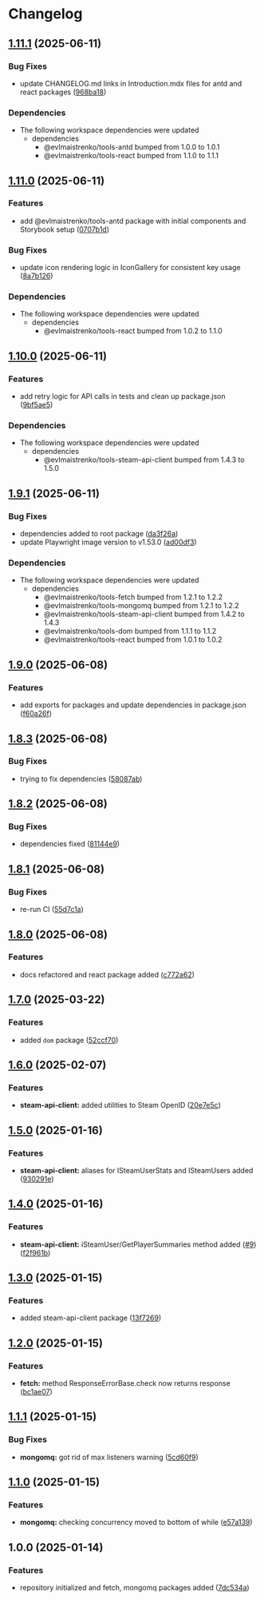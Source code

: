 # Changelog

## [1.11.1](https://github.com/evlmaistrenko/js-tools/compare/tools-v1.11.0...tools-v1.11.1) (2025-06-11)


### Bug Fixes

* update CHANGELOG.md links in Introduction.mdx files for antd and react packages ([968ba18](https://github.com/evlmaistrenko/js-tools/commit/968ba184d7ad2b190f6644595fedbeeabc5c019d))


### Dependencies

* The following workspace dependencies were updated
  * dependencies
    * @evlmaistrenko/tools-antd bumped from 1.0.0 to 1.0.1
    * @evlmaistrenko/tools-react bumped from 1.1.0 to 1.1.1

## [1.11.0](https://github.com/evlmaistrenko/js-tools/compare/tools-v1.10.0...tools-v1.11.0) (2025-06-11)


### Features

* add @evlmaistrenko/tools-antd package with initial components and Storybook setup ([0707b1d](https://github.com/evlmaistrenko/js-tools/commit/0707b1db7ad7e915efeb75d2a41fdd0030e595b5))


### Bug Fixes

* update icon rendering logic in IconGallery for consistent key usage ([8a7b126](https://github.com/evlmaistrenko/js-tools/commit/8a7b12601486cf9aec43b33e8bada9fa75c52328))


### Dependencies

* The following workspace dependencies were updated
  * dependencies
    * @evlmaistrenko/tools-react bumped from 1.0.2 to 1.1.0

## [1.10.0](https://github.com/evlmaistrenko/js-tools/compare/tools-v1.9.1...tools-v1.10.0) (2025-06-11)


### Features

* add retry logic for API calls in tests and clean up package.json ([9bf5ae5](https://github.com/evlmaistrenko/js-tools/commit/9bf5ae555eee80b9ba70560e4da861282dae4eab))


### Dependencies

* The following workspace dependencies were updated
  * dependencies
    * @evlmaistrenko/tools-steam-api-client bumped from 1.4.3 to 1.5.0

## [1.9.1](https://github.com/evlmaistrenko/js-tools/compare/tools-v1.9.0...tools-v1.9.1) (2025-06-11)


### Bug Fixes

* dependencies added to root package ([da3f26a](https://github.com/evlmaistrenko/js-tools/commit/da3f26a55170ff529f0d97d428a6cdc3a89e6096))
* update Playwright image version to v1.53.0 ([ad00df3](https://github.com/evlmaistrenko/js-tools/commit/ad00df3c51a0b0ce2be1f7d96e1c60a342caf75d))


### Dependencies

* The following workspace dependencies were updated
  * dependencies
    * @evlmaistrenko/tools-fetch bumped from 1.2.1 to 1.2.2
    * @evlmaistrenko/tools-mongomq bumped from 1.2.1 to 1.2.2
    * @evlmaistrenko/tools-steam-api-client bumped from 1.4.2 to 1.4.3
    * @evlmaistrenko/tools-dom bumped from 1.1.1 to 1.1.2
    * @evlmaistrenko/tools-react bumped from 1.0.1 to 1.0.2

## [1.9.0](https://github.com/evlmaistrenko/js-tools/compare/tools-v1.8.3...tools-v1.9.0) (2025-06-08)


### Features

* add exports for packages and update dependencies in package.json ([f60a26f](https://github.com/evlmaistrenko/js-tools/commit/f60a26fd2a55a0a422cf8f150e89cf099c852707))

## [1.8.3](https://github.com/evlmaistrenko/js-tools/compare/tools-v1.8.2...tools-v1.8.3) (2025-06-08)


### Bug Fixes

* trying to fix dependencies ([58087ab](https://github.com/evlmaistrenko/js-tools/commit/58087ab4e9890eeb8ea2cd92af9d3b7bf8c6d919))

## [1.8.2](https://github.com/evlmaistrenko/js-tools/compare/tools-v1.8.1...tools-v1.8.2) (2025-06-08)


### Bug Fixes

* dependencies fixed ([81144e9](https://github.com/evlmaistrenko/js-tools/commit/81144e92a7f437efa8d519f7b9b1d632a099366a))

## [1.8.1](https://github.com/evlmaistrenko/js-tools/compare/tools-v1.8.0...tools-v1.8.1) (2025-06-08)


### Bug Fixes

* re-run CI ([55d7c1a](https://github.com/evlmaistrenko/js-tools/commit/55d7c1af43b7ecc95e2a85994a90743115f1f705))

## [1.8.0](https://github.com/evlmaistrenko/js-tools/compare/tools-v1.7.0...tools-v1.8.0) (2025-06-08)


### Features

* docs refactored and react package added ([c772a62](https://github.com/evlmaistrenko/js-tools/commit/c772a620d891e125d2292e0c2a54eea202ccacb8))

## [1.7.0](https://github.com/evlmaistrenko/js-tools/compare/tools-v1.6.0...tools-v1.7.0) (2025-03-22)


### Features

* added `dom` package ([52ccf70](https://github.com/evlmaistrenko/js-tools/commit/52ccf708617f68a58a138cb88419cda850383291))

## [1.6.0](https://github.com/evlmaistrenko/js-tools/compare/tools-v1.5.0...tools-v1.6.0) (2025-02-07)


### Features

* **steam-api-client:** added utilities to Steam OpenID ([20e7e5c](https://github.com/evlmaistrenko/js-tools/commit/20e7e5cd00e8328a78f31d88f6fd479cb228fb59))

## [1.5.0](https://github.com/evlmaistrenko/js-tools/compare/tools-v1.4.0...tools-v1.5.0) (2025-01-16)


### Features

* **steam-api-client:** aliases for ISteamUserStats and ISteamUsers added ([930291e](https://github.com/evlmaistrenko/js-tools/commit/930291ef64c845cc5ae18d15b5452950345bfb52))

## [1.4.0](https://github.com/evlmaistrenko/js-tools/compare/tools-v1.3.0...tools-v1.4.0) (2025-01-16)


### Features

* **steam-api-client:** iSteamUser/GetPlayerSummaries method added ([#9](https://github.com/evlmaistrenko/js-tools/issues/9)) ([f2f961b](https://github.com/evlmaistrenko/js-tools/commit/f2f961b72114d965c1066210f606e71c987d8d07))

## [1.3.0](https://github.com/evlmaistrenko/js-tools/compare/tools-v1.2.0...tools-v1.3.0) (2025-01-15)


### Features

* added steam-api-client package ([13f7269](https://github.com/evlmaistrenko/js-tools/commit/13f7269380b31f0078655d44740406805ad305b0))

## [1.2.0](https://github.com/evlmaistrenko/js-tools/compare/tools-v1.1.1...tools-v1.2.0) (2025-01-15)


### Features

* **fetch:** method ResponseErrorBase.check now returns response ([bc1ae07](https://github.com/evlmaistrenko/js-tools/commit/bc1ae076851469b6e305369750518f3887099d9e))

## [1.1.1](https://github.com/evlmaistrenko/js-tools/compare/tools-v1.1.0...tools-v1.1.1) (2025-01-15)


### Bug Fixes

* **mongomq:** got rid of max listeners warning ([5cd60f9](https://github.com/evlmaistrenko/js-tools/commit/5cd60f92eb3e3d422cdbcfa2e623aa35f752f2ad))

## [1.1.0](https://github.com/evlmaistrenko/js-tools/compare/tools-v1.0.0...tools-v1.1.0) (2025-01-15)


### Features

* **mongomq:** checking concurrency moved to bottom of while ([e57a139](https://github.com/evlmaistrenko/js-tools/commit/e57a139dfe5b984aae3febdbaf4ca0f067ebfff1))

## 1.0.0 (2025-01-14)


### Features

* repository initialized and fetch, mongomq packages added ([7dc534a](https://github.com/evlmaistrenko/js-tools/commit/7dc534a84a5d9add0319dab51b652f8486fcd5b8))

